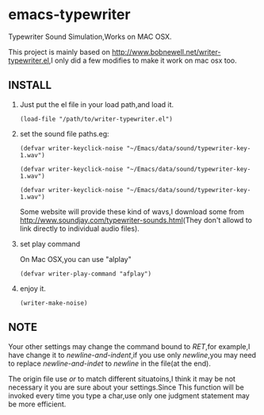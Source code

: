 emacs-typewriter
================

Typewriter Sound Simulation,Works on MAC OSX.

This project is mainly based on
<http://www.bobnewell.net/writer-typewriter.el>,I only did a few
modifies to make it work on mac osx too.


## INSTALL ##
1. Just put the el file in your load path,and load it.
   
   `(load-file "/path/to/writer-typewriter.el")`

2. set the sound file paths.eg:

   `(defvar writer-keyclick-noise "~/Emacs/data/sound/typewriter-key-1.wav")`
   
    `(defvar writer-keyclick-noise "~/Emacs/data/sound/typewriter-key-1.wav")`

    `(defvar writer-keyclick-noise
    "~/Emacs/data/sound/typewriter-key-1.wav")`

    Some website will provide these kind of wavs,I download some from
    <http://www.soundjay.com/typewriter-sounds.html>(They don't allowd
    to link directly to individual audio files).

3. set play command

    On Mac OSX,you can use "alplay"
    
    `(defvar writer-play-command "afplay")`

4. enjoy it.

    `(writer-make-noise)`


## NOTE ##
Your other settings may change the command bound to *RET*,for example,I
have change it to *newline-and-indent*,if you use only *newline*,you
may need to replace *newline-and-indet* to *newline* in the file(at
the end).

The origin file use *or* to match different situatoins,I think it may
be not necessary it you are sure about your settings.Since This
function will be invoked every time you type a char,use only one judgment
statement may be more efficient.
    
   
